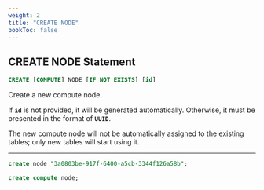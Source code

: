```yaml
---
weight: 2
title: "CREATE NODE"
bookToc: false
---
```


## CREATE NODE Statement

```SQL
CREATE [COMPUTE] NODE [IF NOT EXISTS] [id]
```

Create a new compute node.

If **`id`** is not provided, it will be generated automatically. Otherwise, it must be
presented in the format of **`UUID`**.

The new compute node will not be automatically assigned to the existing tables;
only new tables will start using it.

---

```SQL
create node "3a0803be-917f-6400-a5cb-3344f126a58b";

create compute node;
```
